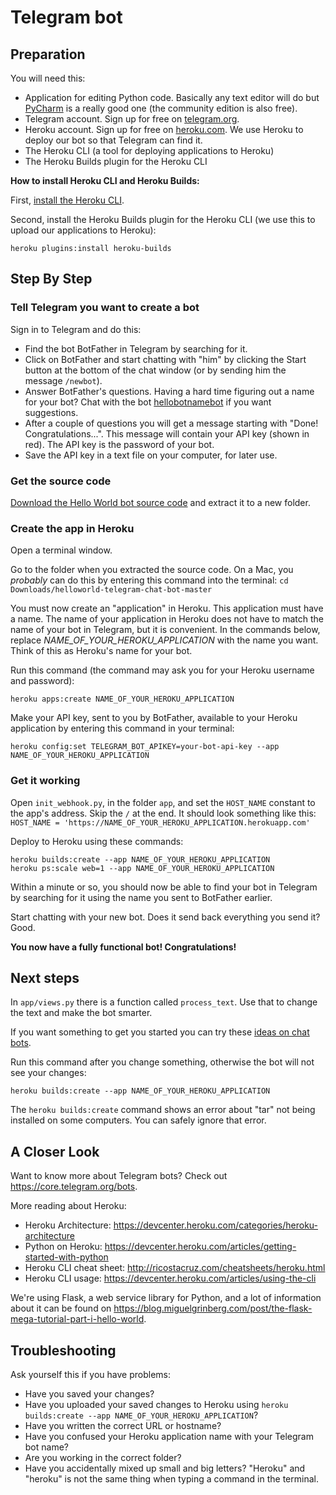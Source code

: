 # Telegram bot

## Preparation

You will need this:

* Application for editing Python code. Basically any text editor will do but [PyCharm](https://www.jetbrains.com/pycharm/) 
  is a really good one (the community edition is also free).
* Telegram account. Sign up for free on [telegram.org](https://telegram.org/).
* Heroku account. Sign up for free on [heroku.com](https://signup.heroku.com/dc). We use Heroku to deploy our bot so 
  that Telegram can find it.
* The Heroku CLI (a tool for deploying applications to Heroku)
* The Heroku Builds plugin for the Heroku CLI

**How to install Heroku CLI and Heroku Builds:**

First, [install the Heroku CLI](https://devcenter.heroku.com/articles/heroku-cli).

Second, install the Heroku Builds plugin for the Heroku CLI (we use this to upload our applications to Heroku):

```
heroku plugins:install heroku-builds
```

## Step By Step

### Tell Telegram you want to create a bot

Sign in to Telegram and do this:
- Find the bot BotFather in Telegram by searching for it.
- Click on BotFather and start chatting with "him" by clicking the Start button at the bottom of the chat window (or 
  by sending him the message `/newbot`).
- Answer BotFather's questions. Having a hard time figuring out a name for your bot? Chat with the bot [hellobotnamebot](t.me/hellobotnamebot) if you want suggestions.
- After a couple of questions you will get a message starting with "Done! Congratulations...". This message will contain 
  your API key (shown in red). The API key is the password of your bot. 
- Save the API key in a text file on your computer, for later use.

### Get the source code

[Download the Hello World bot source code](https://github.com/mikaelsvensson/helloworld-telegram-chat-bot/archive/master.zip) 
and extract it to a new folder.

### Create the app in Heroku

Open a terminal window.

Go to the folder when you extracted the source code. On a Mac, you _probably_ can do this by entering this command into
the terminal: `cd Downloads/helloworld-telegram-chat-bot-master`

You must now create an "application" in Heroku. This application must have a name. The name of your 
application in Heroku does not have to match the name of your bot in Telegram, but it is convenient. In the commands 
below, replace _NAME_OF_YOUR_HEROKU_APPLICATION_ with the name you want. Think of this as Heroku's name for your bot. 

Run this command (the command may ask you for your Heroku username and password):
```
heroku apps:create NAME_OF_YOUR_HEROKU_APPLICATION
```
 
Make your API key, sent to you by BotFather, available to your Heroku application by entering this command in your terminal:

```
heroku config:set TELEGRAM_BOT_APIKEY=your-bot-api-key --app NAME_OF_YOUR_HEROKU_APPLICATION
```

### Get it working

Open `init_webhook.py`, in the folder `app`, and set the `HOST_NAME` constant to the app's address. Skip the `/` at the end. 
It should look something like this: `HOST_NAME = 'https://NAME_OF_YOUR_HEROKU_APPLICATION.herokuapp.com'`

Deploy to Heroku using these commands:

```
heroku builds:create --app NAME_OF_YOUR_HEROKU_APPLICATION
heroku ps:scale web=1 --app NAME_OF_YOUR_HEROKU_APPLICATION
```

Within a minute or so, you should now be able to find your bot in Telegram by searching for it using the name you 
sent to BotFather earlier. 

Start chatting with your new bot. Does it send back everything you send it? Good.

**You now have a fully functional bot! Congratulations!**

## Next steps

In `app/views.py` there is a function called `process_text`. Use that to change the text and make the bot smarter.

If you want something to get you started you can try these [ideas on chat bots](./bot-ideas.md).

Run this command after you change something, otherwise the bot will not see your changes: 

```
heroku builds:create --app NAME_OF_YOUR_HEROKU_APPLICATION
```

The `heroku builds:create` command shows an error about "tar" not being installed on some computers. You can safely ignore that error.

## A Closer Look

Want to know more about Telegram bots? Check out <https://core.telegram.org/bots>.

More reading about Heroku:

- Heroku Architecture: <https://devcenter.heroku.com/categories/heroku-architecture>
- Python on Heroku: <https://devcenter.heroku.com/articles/getting-started-with-python>
- Heroku CLI cheat sheet: <http://ricostacruz.com/cheatsheets/heroku.html>
- Heroku CLI usage: <https://devcenter.heroku.com/articles/using-the-cli>

We're using Flask, a web service library for Python, and a lot of information about it can be 
found on <https://blog.miguelgrinberg.com/post/the-flask-mega-tutorial-part-i-hello-world>.

## Troubleshooting

Ask yourself this if you have problems:

* Have you saved your changes?
* Have you uploaded your saved changes to Heroku using `heroku builds:create --app NAME_OF_YOUR_HEROKU_APPLICATION`?
* Have you written the correct URL or hostname?
* Have you confused your Heroku application name with your Telegram bot name?
* Are you working in the correct folder?
* Have you accidentally mixed up small and big letters? "Heroku" and "heroku" is not the same thing when typing 
  a command in the terminal.  
